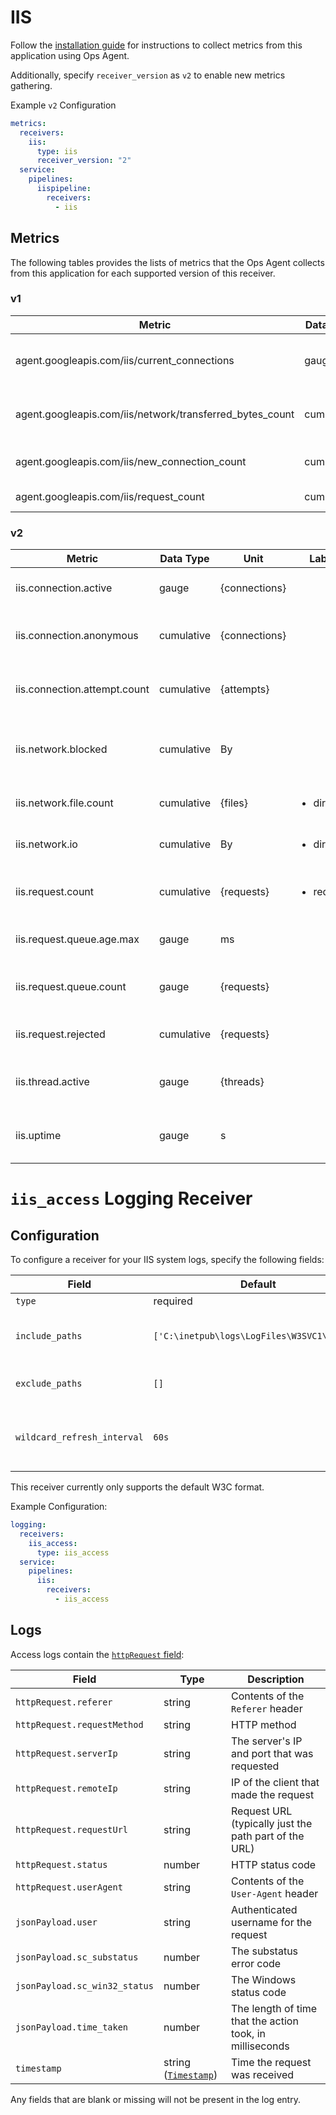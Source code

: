 # IIS

Follow the [installation guide](https://cloud.google.com/stackdriver/docs/solutions/agents/ops-agent/third-party/iis) for instructions to collect metrics from this application using Ops Agent.

Additionally, specify `receiver_version` as `v2` to enable new metrics gathering. 

Example `v2` Configuration
```yaml
metrics:
  receivers:
    iis:
      type: iis
      receiver_version: "2"
  service:
    pipelines:
      iispipeline:
        receivers:
          - iis
```

## Metrics

The following tables provides the lists of metrics that the Ops Agent collects from this application for each supported version of this receiver.
### v1
| Metric                                                   | Data Type  | Unit | Labels | Description |
| ---                                                      | ---        | ---  | ---    | ---         | 
| agent.googleapis.com/iis/current_connections             | gauge      | 1    |        | Currently open connections to IIS. |
| agent.googleapis.com/iis/network/transferred_bytes_count | cumulative | By   |        | Network bytes transferred by IIS. |
| agent.googleapis.com/iis/new_connection_count            | cumulative | 1    |        | Connections opened to IIS. |
| agent.googleapis.com/iis/request_count                   | cumulative | 1    | state  | Requests made to IIS. |


### v2
| Metric                                                   | Data Type  | Unit | Labels | Description |
| ---                                                      | ---        | ---  | ---    | ---         | 
| iis.connection.active | gauge | {connections} | <ul> </ul>  |Number of active connections. |
| iis.connection.anonymous | cumulative | {connections} | <ul> </ul>  |Number of connections established anonymously. |
| iis.connection.attempt.count | cumulative | {attempts} | <ul> </ul>  |Total number of attempts to connect to the server. |
| iis.network.blocked | cumulative | By | <ul> </ul>  |Number of bytes blocked due to bandwidth throttling. |
| iis.network.file.count | cumulative | {files} | <ul> <li>direction</li> </ul>  |Number of transmitted files. |
| iis.network.io | cumulative | By | <ul> <li>direction</li> </ul>  |Total amount of bytes sent and received. |
| iis.request.count | cumulative | {requests} | <ul> <li>request</li> </ul>  |Total number of requests of a given type. |
| iis.request.queue.age.max | gauge | ms | <ul> </ul>  |Age of oldest request in the queue. |
| iis.request.queue.count | gauge | {requests} | <ul> </ul>  |Current number of requests in the queue. |
| iis.request.rejected | cumulative | {requests} | <ul> </ul>  |Total number of requests rejected. |
| iis.thread.active | gauge | {threads} | <ul> </ul>  |Current number of active threads. |
| iis.uptime | gauge | s | <ul> </ul>  |The amount of time the server has been up. |

# `iis_access` Logging Receiver

## Configuration

To configure a receiver for your IIS system logs, specify the following fields:

| Field                 | Default                           | Description |
| ---                   | ---                               | ---         |
| `type`                | required                          | Must be `iis_access`. |
| `include_paths`       | `['C:\inetpub\logs\LogFiles\W3SVC1\u_ex*']` | A list of filesystem paths to read by tailing each file. A wild card (`*`) can be used in the paths; for example, `C:\inetpub\logs\LogFiles\W3SVC1\u_ex*`. |
| `exclude_paths`       | `[]`                              | A list of filesystem path patterns to exclude from the set matched by `include_paths`.
| `wildcard_refresh_interval` | `60s` | The interval at which wildcard file paths in `include_paths` are refreshed. Specified as a time interval parsable by [time.ParseDuration](https://pkg.go.dev/time#ParseDuration). Must be a multiple of 1s.|

This receiver currently only supports the default W3C format.

Example Configuration:

```yaml
logging:
  receivers:
    iis_access:
      type: iis_access
  service:
    pipelines:
      iis:
        receivers:
          - iis_access
```

## Logs

Access logs contain the [`httpRequest` field](https://cloud.google.com/logging/docs/reference/v2/rest/v2/LogEntry#httprequest):

| Field | Type | Description |
| ---   | ---- | ----------- |
| `httpRequest.referer` | string | Contents of the `Referer` header |
| `httpRequest.requestMethod` | string | HTTP method |
| `httpRequest.serverIp` | string | The server's IP and port that was requested |
| `httpRequest.remoteIp` | string | IP of the client that made the request |
| `httpRequest.requestUrl` | string | Request URL (typically just the path part of the URL) |
| `httpRequest.status` | number | HTTP status code |
| `httpRequest.userAgent` | string | Contents of the `User-Agent` header |
| `jsonPayload.user` | string | Authenticated username for the request |
| `jsonPayload.sc_substatus` | number | The substatus error code |
| `jsonPayload.sc_win32_status` | number | The Windows status code |
| `jsonPayload.time_taken` | number | The length of time that the action took, in milliseconds |
| `timestamp` | string ([`Timestamp`](https://developers.google.com/protocol-buffers/docs/reference/google.protobuf#google.protobuf.Timestamp)) | Time the request was received |

Any fields that are blank or missing will not be present in the log entry.